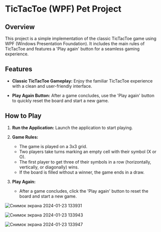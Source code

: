 # TicTacToe (WPF) Pet Project

## Overview

This project is a simple implementation of the classic TicTacToe game using WPF (Windows Presentation Foundation). It includes the main rules of TicTacToe and features a 'Play again' button for a seamless gaming experience.

## Features

- **Classic TicTacToe Gameplay:** Enjoy the familiar TicTacToe experience with a clean and user-friendly interface.

- **Play Again Button:** After a game concludes, use the 'Play again' button to quickly reset the board and start a new game.

## How to Play

1. **Run the Application:** Launch the application to start playing.

2. **Game Rules:**
   - The game is played on a 3x3 grid.
   - Two players take turns marking an empty cell with their symbol (X or O).
   - The first player to get three of their symbols in a row (horizontally, vertically, or diagonally) wins.
   - If the board is filled without a winner, the game ends in a draw.

3. **Play Again:**
   - After a game concludes, click the 'Play again' button to reset the board and start a new game.

![Снимок экрана 2024-01-23 133931](https://github.com/mistelltein/TicTacToe/assets/140878066/0cd12451-06b7-4fbb-88ce-481f2b402b71)

![Снимок экрана 2024-01-23 133943](https://github.com/mistelltein/TicTacToe/assets/140878066/a28482a5-c4b4-4b1d-8e56-40e0f10f9f69)

![Снимок экрана 2024-01-23 133947](https://github.com/mistelltein/TicTacToe/assets/140878066/01d0ede2-6ff3-43ff-b153-8e2788da0b28)

